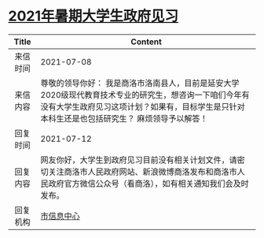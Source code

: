 # <a href="http://www.shangluo.gov.cn/zmhd/ldxxxx.jsp?urltype=leadermail.LeaderMailContentUrl&wbtreeid=1112&leadermailid=7461">2021年暑期大学生政府见习</a>
|Title|Content|
|:---:|---|
|来信时间|2021-07-08|
|来信内容|尊敬的领导你好： 我是商洛市洛南县人，目前是延安大学2020级现代教育技术专业的研究生，想咨询一下咱们今年有没有大学生政府见习这项计划？如果有，目标学生是只针对本科生还是也包括研究生？ 麻烦领导予以解答！|
|回复时间|2021-07-12|
|回复内容|网友你好，大学生到政府见习目前没有相关计划文件，请密切关注商洛市人民政府网站、新浪微博商洛发布和商洛市人民政府官方微信公众号（看商洛），如有相关通知我们会及时发布。|
|回复机构|<a href="../../categories/agencies/市信息中心.md">市信息中心</a>|

